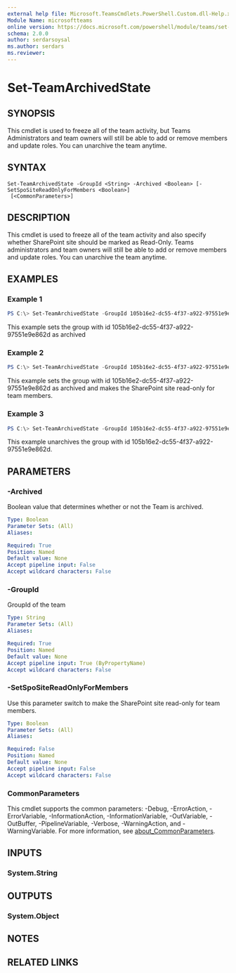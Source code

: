 ```yaml
---
external help file: Microsoft.TeamsCmdlets.PowerShell.Custom.dll-Help.xml
Module Name: microsoftteams
online version: https://docs.microsoft.com/powershell/module/teams/set-teamarchivedstate
schema: 2.0.0
author: serdarsoysal
ms.author: serdars
ms.reviewer:
---
```


# Set-TeamArchivedState

## SYNOPSIS
This cmdlet is used to freeze all of the team activity, but Teams Administrators and team owners will still be able to add or remove members and update roles. You can unarchive the team anytime.

## SYNTAX

```
Set-TeamArchivedState -GroupId <String> -Archived <Boolean> [-SetSpoSiteReadOnlyForMembers <Boolean>]
 [<CommonParameters>]
```

## DESCRIPTION
This cmdlet is used to freeze all of the team activity and also specify whether SharePoint site should be marked as Read-Only.
Teams administrators and team owners will still be able to add or remove members and update roles. You can unarchive the team anytime.

## EXAMPLES

### Example 1
```powershell
PS C:\> Set-TeamArchivedState -GroupId 105b16e2-dc55-4f37-a922-97551e9e862d -Archived:$true
```

This example sets the group with id 105b16e2-dc55-4f37-a922-97551e9e862d as archived

### Example 2
```powershell
PS C:\> Set-TeamArchivedState -GroupId 105b16e2-dc55-4f37-a922-97551e9e862d -Archived:$true -SetSpoSiteReadOnlyForMembers:$true
```

This example sets the group with id 105b16e2-dc55-4f37-a922-97551e9e862d as archived and makes the SharePoint site read-only for team members. 

### Example 3
```powershell
PS C:\> Set-TeamArchivedState -GroupId 105b16e2-dc55-4f37-a922-97551e9e862d -Archived:$false
```

This example unarchives the group with id 105b16e2-dc55-4f37-a922-97551e9e862d.

## PARAMETERS

### -Archived
Boolean value that determines whether or not the Team is archived.

```yaml
Type: Boolean
Parameter Sets: (All)
Aliases:

Required: True
Position: Named
Default value: None
Accept pipeline input: False
Accept wildcard characters: False
```

### -GroupId
GroupId of the team

```yaml
Type: String
Parameter Sets: (All)
Aliases:

Required: True
Position: Named
Default value: None
Accept pipeline input: True (ByPropertyName)
Accept wildcard characters: False
```

### -SetSpoSiteReadOnlyForMembers
Use this parameter switch to make the SharePoint site read-only for team members.

```yaml
Type: Boolean
Parameter Sets: (All)
Aliases:

Required: False
Position: Named
Default value: None
Accept pipeline input: False
Accept wildcard characters: False
```

### CommonParameters
This cmdlet supports the common parameters: -Debug, -ErrorAction, -ErrorVariable, -InformationAction, -InformationVariable, -OutVariable, -OutBuffer, -PipelineVariable, -Verbose, -WarningAction, and -WarningVariable. For more information, see [about_CommonParameters](http://go.microsoft.com/fwlink/?LinkID=113216).

## INPUTS

### System.String

## OUTPUTS

### System.Object
## NOTES

## RELATED LINKS
